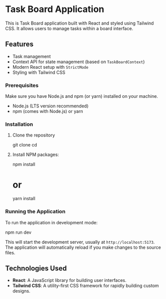 # Task Board Application

This is Task Board application built with React and styled using Tailwind CSS. It allows users to manage tasks within a board interface.

## Features

*   Task management
*   Context API for state management (based on `TaskBoardContext`)
*   Modern React setup with `StrictMode`
*   Styling with Tailwind CSS

### Prerequisites

Make sure you have Node.js and npm (or yarn) installed on your machine.

*   Node.js (LTS version recommended)
*   npm (comes with Node.js) or yarn

### Installation

1.  Clone the repository 
    
    git clone <repository-url>
    cd <project-directory>
    
2.  Install NPM packages:
   
    npm install
    # or
    yarn install
    

### Running the Application

To run the application in development mode:

npm run dev


This will start the development server, usually at `http://localhost:5173`. The application will automatically reload if you make changes to the source files.

## Technologies Used

*   **React**: A JavaScript library for building user interfaces.
*   **Tailwind CSS**: A utility-first CSS framework for rapidly building custom designs.

